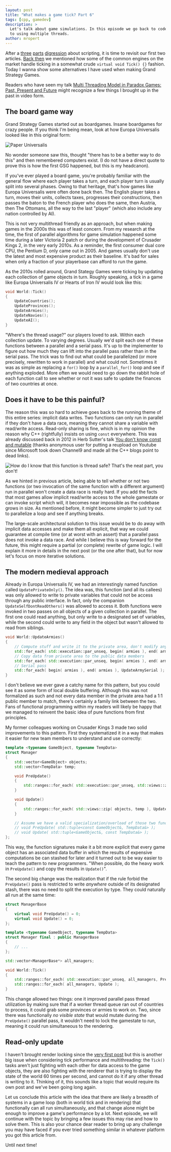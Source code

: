 ```yaml
---
layout: post
title: "What makes a game tick? Part 6"
tags: [cpp, gamedev]
description: > 
  Let's talk about game simulations. In this episode we go back to code architecture and check out a few approaches
  to using multiple threads.
author: mropert
---
```


After a [three](/2025/05/07/making_games_tick_part3/) [parts](/2025/05/27/making_games_tick_part4/)
[digression](/2025/06/17/making_games_tick_part5/) about scripting, it is time to revisit our first two articles.
[Back then](/2025/04/30/making_games_tick_part2/) we mentioned how some of the common engines on the market handle ticking
in a somewhat crude `virtual void Tick() {}` fashion. Today I wanna show some alternatives I have used when
making Grand Strategy Games.

Readers who have seen my talk [Multi Threading Model in Paradox Games: Past, Present and Future](https://www.youtube.com/watch?v=M6rTceqNiNg)
might recognize a few things I brought up in the past in video form.

## The board game way

Grand Strategy Games started out as boardgames. Insane boardgames for crazy people. If you think I'm being mean,
look at how Europa Universalis looked like in this original form:

![Paper Universalis](/assets/img/posts/paper_universalis.png)

No wonder someone saw this, thought "there has to be a better way to do this" and then remembered computers exist.
(I do not have a direct quote to prove this is how the first GSG happened, but this is my headcanon).

If you've ever played a board game, you're probably familiar with the general flow where each player takes a turn,
and each player turn is usually split into several phases. Owing to that heritage, that's how games like Europa Universalis
were often done back then. The English player takes a turn, moves their units, collects taxes, progresses their constructions,
then passes the baton to the French player who does the same, then Austria, then The Ottomans, all the way to the last "player"
(which also include any nation controlled by AI).

This is not very multithread friendly as an approach, but when making games in the 2000s this was of least concern. 
From my research at the time, the first of parallel algorithms for game simulation happened some time during a later
Victoria 2 patch or during the development of Crusader Kings 2, in the very early 2010s. As a reminder, the
first consumer dual core CPU, the Pentium D, only came out in 2005. And games usually don't use  the latest and most expensive
product as their baseline. It's bad for sales when only a fraction of your playerbase can afford to run the game.

As the 2010s rolled around, Grand Stategy Games were ticking by updating each collection of game objects in turn.
Roughly speaking, a tick in a game like Europa Universalis IV or Hearts of Iron IV would look like this:

```cpp
void World::Tick()
{
    UpdateCountries();
    UpdateProvinces();
    UpdateArmies();
    UpdateNavies();
    UpdateAI();
}
```

"Where's the thread usage?" our players loved to ask. Within each collection update. To varying degrees.
Usually we'd split each one of these functions between a parallel and a serial pass. It's up to the implementer
to figure out how much they can lift into the parallel pass rather than in the serial pass. The trick
was to find out what could be parallelized (or more precisely, rewritten to work in parallel) and what could not.
Sometimes it was as simple as replacing a `for()` loop by a `parallel_for()` loop and see if anything exploded.
More often we would need to go down the rabbit hole of each function call to see whether or not it was safe
to update the finances of two countries at once.

## Does it have to be this painful?

The reason this was so hard to achieve goes back to the running theme of this entire series: implicit data writes.
Two functions can only run in parallel if they don't have a data race, meaning they cannot share a variable with
read/write access. Read-only sharing is fine, which is in my opinion the reason why C++ (rightfully) insists
on using `const` everywhere. This was already discussed back in 2012 in Herb Sutter's talk
[You don't know const and mutable](https://www.youtube.com/watch?v=1aT2UVfwPUY) (thanks anonymous user for
putting a reupload on Youtube since Microsoft took down Channel9 and made all the C++ blogs point to dead links).

![How do I know that this function is thread safe? That's the neat part, you don't!](/assets/img/posts/neat_threads.png)

As we hinted in previous article, being able to tell whether or not two functions (or two invocation of the same function with
a different argument) run in parallel won't create a data race is really hard. If you add the facts that most games
allow implicit read/write access to the whole gamestate or can invoke script which will, it becomes near impossible
as the codebase grows in size. As mentioned before, it might become simpler to just try out to parallelize a loop and
see if anything breaks.

The large-scale architectural solution to this issue would be to do away with implicit data accesses and make them all explicit,
that way we could guarantee at compile time (or at worst with an assert) that a parallel pass does not invoke a data race.
And while I believe this is way forward for the future, this might require a partial (or complete) rewrite of game logic.
I will explain it more in details in the next post (or the one after that), but for now let's focus on more iterative solutions.

## The modern medieval approach

Already in Europa Universalis IV, we had an interestingly named function called `UpdatePrivateOnly()`. The idea
was, this function (and all its callees) was only allowed to write to private variables that could not be
access through any public interface. In fact, only the companion `UpdateSelfDontReadOthers()` was allowed to access
it. Both functions were invoked in two passes on all objects of a given collection in parallel. The first one
could read anything, but only write to a designated set of variables, while the second could write to any field
in the object but wasn't allowed to read from siblings.

```cpp
void World::UpdateArmies()
{
    // Compute stuff and write it to the private area, don't modify anything visible
    std::for_each( std::execution::par_unseq, begin( armies ), end( armies ), UpdateArmyPrivateOnly );
    // Copy data from private area to the public data members
    std::for_each( std::execution::par_unseq, begin( armies ), end( armies ), UpdateArmySelfDontReadOthers );
    // Serial pass
    std::for_each( begin( armies ), end( armies ), UpdateArmySerial );
}
```

I don't believe we ever gave a catchy name for this pattern, but you could see it as some form of local double buffering.
Although this was not formalized as such and not every data member in the private area had a 1:1 public member to match,
there's certainly a family link between the two. Fans of functional programming within my readers will likely be happy
that we managed to reinvent the basic idea of pure functions from first principles. 

My former colleagues working on Crusader Kings 3 made two solid improvements to this pattern. First they systematized it
in a way that makes it easier for new team members to understand and use correctly:

```cpp
template <typename GameObject, typename TempData>
struct Manager
{
    std::vector<GameObject> objects;
    std::vector<TempData> temp;

    void PreUpdate()
    {
        std::ranges::for_each( std::execution::par_unseq, std::views::zip( objects, temp ), PreUpdate );
    }

    void Update()
    {
        std::ranges::for_each( std::views::zip( objects, temp ), Update );
    }

    // Assume we have a valid specialization/overload of those two functions provided somewhere
    // void PreUpdate( std::tuple<const GameObject&, TempData&> );
    // void Update( std::tuple<GameObject&, const TempData&> );
};
```

This way, the function signatures make it a bit more explicit that every game object has an associated data buffer
in which the results of expensive computations be can stashed for later and it turned out to be way easier to
teach the pattern to new programmers. "When possible, do the heavy work in `PreUpdate()` and copy the results
in `Update()`".

The second big change was the realization that if the rule forbid the `PreUpdate()` pass is restricted to write
_anywhere_ outside of its designated stash, there was no need to split the execution by type. They could naturally
all run at the same time:

```cpp
struct ManagerBase
{
    virtual void PreUpdate() = 0;
    virtual void Update() = 0;
};

template <typename GameObject, typename TempData>
struct Manager final : public ManagerBase
{
    // ...
};

std::vector<ManagerBase*> all_managers;

void World::Tick()
{
    std::ranges::for_each( std::execution::par_unseq, all_managers, PreUpdate );
    std::ranges::for_each( all_managers, Update );
}
```

This change allowed two things: one it improved parallel pass thread utilization by making sure that if a worker thread
queue ran out of countries to process, it could grab some provinces or armies to work on. Two, since there
was functionally _no visible state_ that would mutate during the `PreUpdate()` parallel pass, it wouldn't need
to lock the gamestate to run, meaning it could run simultaneous to the rendering.

## Read-only update

I haven't brought render locking since the [very first post](/2025/04/23/making_games_tick_part1/) but this is another
big issue when considering tick performance and multithreading: the `Tick()` tasks aren't just fighting with each
other for data access to the game objects, they are also fighting with the renderer that is trying to display the state
of the world 60 times per second, and cannot do it if any other thread is writing to it. Thinking of it, this
sounds like a topic that would require its own post and we've been going long again.

Let us conclude this article with the idea that there are likely a breadth of systems in a game loop (both in world tick
and in rendering) that functionally can all run simultaneously, and that change alone might be enough to improve
a game's performance by a lot. Next episode, we will continue with the topic by bringing a few issues this may rise
and how to solve them. This is also your chance dear reader to bring up any challenge you may have faced if you ever
tried something similar in whatever platform you got this article from.

Until next time!
